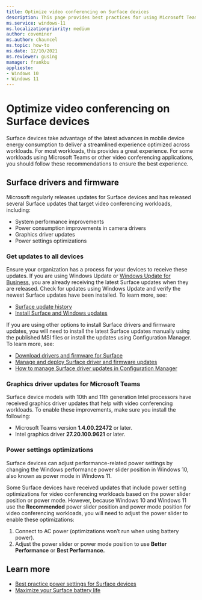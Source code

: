 ```yaml
---
title: Optimize video conferencing on Surface devices
description: This page provides best practices for using Microsoft Teams and other video conferencing solutions on Surface devices
ms.service: windows-11
ms.localizationpriority: medium
author: coveminer
ms.author: chauncel
ms.topic: how-to
ms.date: 12/10/2021
ms.reviewer: gusing
manager: frankbu
appliesto:
- Windows 10
- Windows 11
---
```


# Optimize video conferencing on Surface devices

Surface devices take advantage of the latest advances in mobile device energy consumption to deliver a streamlined experience optimized across workloads. For most workloads, this provides a great experience. For some workloads using Microsoft Teams or other video conferencing applications, you should follow these recommendations to ensure the best experience.

## Surface drivers and firmware

Microsoft regularly releases updates for Surface devices and has released several Surface updates that target video conferencing workloads, including:

- System performance improvements
- Power consumption improvements in camera drivers
- Graphics driver updates
- Power settings optimizations

### Get updates to all devices

Ensure your organization has a process for your devices to receive these updates. If you are using Windows Update or [Windows Update for Business](/windows/deployment/update/waas-manage-updates-wufb), you are already receiving the latest Surface updates when they are released. Check for updates using Windows Update and verify the newest Surface updates have been installed. To learn more, see:

- [Surface update history](https://www.microsoft.com/surface/support/install-update-activate/surface-update-history)
- [Install Surface and Windows updates](https://www.microsoft.com/surface/support/performance-and-maintenance/install-software-updates-for-surface?)

If you are using other options to install Surface drivers and firmware updates, you will need to install the latest Surface updates manually using the published MSI files or install the updates using Configuration Manager. To learn more, see:

- [Download drivers and firmware for Surface](https://support.microsoft.com/help/4023482)
- [Manage and deploy Surface driver and firmware updates](manage-surface-driver-and-firmware-updates.md)
- [How to manage Surface driver updates in Configuration Manager](https://support.microsoft.com/help/4098906)

### Graphics driver updates for Microsoft Teams

Surface device models with 10th and 11th generation Intel processors have received graphics driver updates that help with video conferencing workloads. To enable these improvements, make sure you install the following:

- Microsoft Teams version **1.4.00.22472** or later.
- Intel graphics driver **27.20.100.9621** or later.

### Power settings optimizations

Surface devices can adjust performance-related power settings by changing the Windows performance power slider position in Windows 10, also known as power mode in Windows 11.

Some Surface devices have received updates that include power setting optimizations for video conferencing workloads based on the power slider position or power mode. However, because Windows 10 and Windows 11 use the **Recommended** power slider position and power mode position for video conferencing workloads, you will need to adjust the power slider to enable these optimizations:

1. Connect to AC power (optimizations won’t run when using battery power).  
2. Adjust the power slider or power mode position to use **Better Performance** or **Best Performance.**

## Learn more

- [Best practice power settings for Surface devices](maintain-optimal-power-settings-on-surface-devices.md)
- [Maximize your Surface battery life](https://support.microsoft.com/surface/maximize-your-surface-battery-life-45479867-a7fa-33dd-fc4d-6762e9b3b11a)
